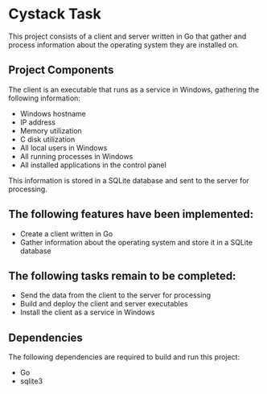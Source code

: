 # Cystack Task

This project consists of a client and server written in Go that gather and process information about the operating system they are installed on.

## Project Components

The client is an executable that runs as a service in Windows, gathering the following information:
- Windows hostname
- IP address
- Memory utilization
- C disk utilization
- All local users in Windows
- All running processes in Windows
- All installed applications in the control panel

This information is stored in a SQLite database and sent to the server for processing.

## The following features have been implemented:

- Create a client written in Go
- Gather information about the operating system and store it in a SQLite database

## The following tasks remain to be completed:

- Send the data from the client to the server for processing
- Build and deploy the client and server executables
- Install the client as a service in Windows

## Dependencies

The following dependencies are required to build and run this project:
- Go
- sqlite3
